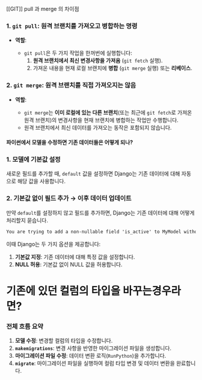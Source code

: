 [[GIT]] pull 과 merge 의 차이점

### 1. **`git pull`: 원격 브랜치를 가져오고 병합하는 명령**

- **역할**:
    
    - `git pull`은 두 가지 작업을 한꺼번에 실행합니다:
        1. **원격 브랜치에서 최신 변경사항을 가져옴** (`git fetch` 실행).
        2. 가져온 내용을 현재 로컬 브랜치에 **병합** (`git merge` 실행) 또는 **리베이스**.

### 2. **`git merge`: 원격 브랜치를 직접 가져오지는 않음**

- **역할**:
    
    - `git merge`는 **이미 로컬에 있는 다른 브랜치**(또는 최근에 `git fetch`로 가져온 원격 브랜치)의 변경사항을 현재 브랜치에 병합하는 작업만 수행합니다.
    - 원격 브랜치에서 최신 데이터를 가져오는 동작은 포함되지 않습니다.



#### 파이썬에서 모델을 수정하면 기존 데이터들은 어떻게 되나?

### 1. **모델에 기본값 설정**

새로운 필드를 추가할 때, `default` 값을 설정하면 Django는 기존 데이터에 대해 자동으로 해당 값을 사용합니다.

### 2. **기본값 없이 필드 추가 → 이후 데이터 업데이트**

만약 `default`를 설정하지 않고 필드를 추가하면, Django는 기존 데이터에 대해 어떻게 처리할지 묻습니다.
```css
You are trying to add a non-nullable field 'is_active' to MyModel without a default; we can't do that (the database needs something to populate existing rows).

```

이때 Django는 두 가지 옵션을 제공합니다:

1. **기본값 지정**: 기존 데이터에 대해 특정 값을 설정합니다.
2. **NULL 허용**: 기본값 없이 NULL 값을 허용합니다.

# 기존에 있던 컬럼의 타입을 바꾸는경우라면?

### **전체 흐름 요약**

1. **모델 수정**: 변경할 컬럼의 타입을 수정합니다.
2. **`makemigrations`**: 변경 사항을 반영한 마이그레이션 파일을 생성합니다.
3. **마이그레이션 파일 수정**: 데이터 변환 로직(`RunPython`)을 추가합니다.
4. **`migrate`**: 마이그레이션 파일을 실행하여 컬럼 타입 변경 및 데이터 변환을 완료합니다.
